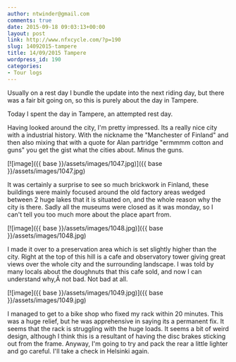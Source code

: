 ```yaml
---
author: ntwinder@gmail.com
comments: true
date: 2015-09-18 09:03:13+00:00
layout: post
link: http://www.nfxcycle.com/?p=190
slug: 14092015-tampere
title: 14/09/2015 Tampere
wordpress_id: 190
categories:
- Tour logs
---
```


Usually on a rest day I bundle the update into the next riding day, but there was a fair bit going on, so this is purely about the day in Tampere.

Today I spent the day in Tampere, an attempted rest day.

Having looked around the city, I'm pretty impressed. Its a really nice city with a industrial history. With the nickname the "Manchester of Finland" and then also mixing that with a quote for Alan partridge "ermmmm cotton and guns" you get the gist what the cities about. Minus the guns.

[![image]({{ base }}/assets/images/1047.jpg)]({{ base }}/assets/images/1047.jpg)



It was certainly a surprise to see so much brickwork in Finland, these buildings were mainly focused around the old factory areas wedged between 2 huge lakes that it is situated on, and the whole reason why the city is there. Sadly all the museums were closed as it was monday, so I can't tell you too much more about the place apart from.

[![image]({{ base }}/assets/images/1048.jpg)]({{ base }}/assets/images/1048.jpg)



I made it over to a preservation area which is set slightly higher than the city. Right at the top of this hill is a cafe and observatory tower giving great views over the whole city and the surrounding landscape. I was told by many locals about the doughnuts that this cafe sold, and now I can understand why,Â  not bad. Not bad at all.

[![image]({{ base }}/assets/images/1049.jpg)]({{ base }}/assets/images/1049.jpg)



I managed to get to a bike shop who fixed my rack within 20 minutes. This was a huge relief, but he was apprehensive in saying its a permanent fix. It seems that the rack is struggling with the huge loads. It seems a bit of weird design, although I think this is a resultant of having the disc brakes sticking out from the frame. Anyway, I'm going to try and pack the rear a little lighter and go careful. I'll take a check in Helsinki again.
